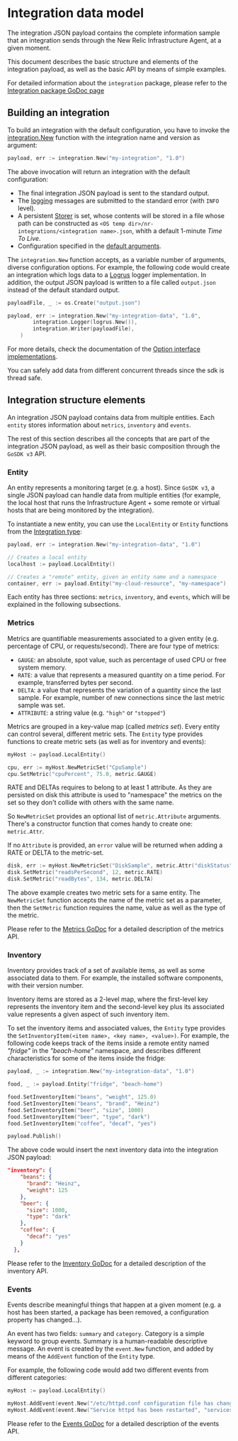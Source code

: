 # Integration data model

The integration JSON payload contains the complete information sample that an integration sends through the New Relic
Infrastructure Agent, at a given moment.

This document describes the basic structure and elements of the integration payload, as well as the basic API by means
of simple examples.

For detailed information about the `integration` package, please refer to the
[Integration package GoDoc page](https://godoc.org/github.com/newrelic/infra-integrations-sdk/integration)

## Building an integration

To build an integration with the default configuration, you have to invoke the
[integration.New](https://godoc.org/github.com/newrelic/infra-integrations-sdk/integration#New) function with
the integration name and version as argument:

```go
payload, err := integration.New("my-integration", "1.0")
```

The above invocation will return an integration with the default configuration:

* The final integration JSON payload is sent to the standard output.
* The [logging](log.md) messages are submitted to the standard error (with `INFO` level).
* A persistent [Storer](persist.md) is set, whose contents will be stored in a file whose path can be constructed as
  `<OS temp dir>/nr-integrations/<integration name>.json`, whith a default 1-minute _Time To Live_.
* Configuration specified in the [default arguments](args.md).

The `integration.New` function accepts, as a variable number of arguments, diverse configuration options. For example,
the following code would create an integration which logs data to a [Logrus](https://github.com/sirupsen/logrus)
logger implementation. In addition, the
output JSON payload is written to a file called `output.json` instead of the default standard output.

```go
payloadFile, _ := os.Create("output.json")

payload, err := integration.New("my-integration-data", "1.0",
        integration.Logger(logrus.New()),
        integration.Writer(payloadFile),
    )
```

For more details, check the documentation of the
[Option interface implementations](https://godoc.org/github.com/newrelic/infra-integrations-sdk/integration#Option).

You can safely add data from different concurrent threads since the sdk is thread safe.

## Integration structure elements

An integration JSON payload contains data from multiple entities. Each `entity` stores information about `metrics`,
`inventory` and `events`.

The rest of this section describes all the concepts that are part of the integration JSON payload, as well as their
basic composition through the `GoSDK v3` API.

### Entity

An entity represents a monitoring target (e.g. a host). Since `GoSDK v3`, a single JSON payload can handle data from
multiple entities (for example, the local host that runs the Infrastructure Agent + some remote or virtual hosts that
are being monitored by the integration).

To instantiate a new entity, you can use the `LocalEntity` or `Entity` functions from the 
[Integration type](https://godoc.org/github.com/newrelic/infra-integrations-sdk/integration#Integration):

```go
payload, err := integration.New("my-integration-data", "1.0")

// Creates a local entity
localhost := payload.LocalEntity()

// Creates a "remote" entity, given an entity name and a namespace
container, err := payload.Entity("my-cloud-resource", "my-namespace")
```

Each entity has three sections: `metrics`, `inventory`, and `events`, which will be explained in the following
subsections.

### Metrics

Metrics are quantifiable measurements associated to a given entity (e.g. percentage of CPU, or requests/second). There
are four type of metrics:

* `GAUGE`: an absolute, spot value, such as percentage of used CPU or free system memory.
* `RATE`: a value that represents a measured quantity on a time period. For example, transferred bytes per second.
* `DELTA`: a value that represents the variation of a quantity since the last sample. For example, number of new
  connections since the last metric sample was set.
* `ATTRIBUTE`: a string value (e.g. `"high"` or `"stopped"`)

Metrics are grouped in a key-value map (called _metrics set_). Every entity can control several, different metric sets.
The `Entity` type provides functions to create metric sets (as well as for inventory and events):

```go
myHost := payload.LocalEntity()

cpu, err := myHost.NewMetricSet("CpuSample")
cpu.SetMetric("cpuPercent", 75.0, metric.GAUGE)
```

RATE and DELTAs requires to belong to at least 1 attribute. As they are persisted on disk this attribute is used to "namespace" the metrics on the set so they don't collide with others with the same name.

So `NewMetricSet` provides an optional list of `metric.Attribute` arguments. There's a constructor function that comes handy to create one: `metric.Attr`.

If no `Attribute` is provided, an `error` value will be returned when adding a RATE or DELTA to the metric-set.

```go
disk, err := myHost.NewMetricSet("DiskSample", metric.Attr("diskStatus", "OK"))
disk.SetMetric("readsPerSecond", 12, metric.RATE)
disk.SetMetric("readBytes", 134, metric.DELTA)
```

The above example creates two metric sets for a same entity. The `NewMetricSet` function accepts the name of the
metric set as a parameter, then the `SetMetric` function requires the name, value as well as the type of the metric.

Please refer to the [Metrics GoDoc](https://godoc.org/github.com/newrelic/infra-integrations-sdk/data/metric) for a
detailed description of the metrics API.

### Inventory

Inventory provides track of a set of available items, as well as some associated data to them. For example, the
installed software components, with their version number.

Inventory items are stored as a 2-level map, where the first-level key represents the inventory item and the 
second-level key plus its associated value represents a given aspect of such inventory item.

To set the inventory items and associated values, the `Entity` type provides the
`SetInventoryItem(<item name>, <key name>, <value>)`. For example, the following code keeps track of the items inside
a remote entity named _"fridge"_ in the _"beach-home"_ namespace, and describes different characteristics for some
of the items inside the fridge:

```go
payload, _ := integration.New("my-integration-data", "1.0")

food, _ := payload.Entity("fridge", "beach-home")

food.SetInventoryItem("beans", "weight", 125.0)
food.SetInventoryItem("beans", "brand", "Heinz")
food.SetInventoryItem("beer", "size", 1000)
food.SetInventoryItem("beer", "type", "dark")
food.SetInventoryItem("coffee", "decaf", "yes")

payload.Publish()
``` 

The above code would insert the next inventory data into the integration JSON payload:

```json
"inventory": {
    "beans": {
      "brand": "Heinz",
      "weight": 125
    },
    "beer": {
      "size": 1000,
      "type": "dark"
    },
    "coffee": {
      "decaf": "yes"
    }
  },
```

Please refer to the [Inventory GoDoc](https://godoc.org/github.com/newrelic/infra-integrations-sdk/data/inventory) for a
detailed description of the inventory API.

### Events

Events describe meaningful things that happen at a given moment (e.g. a host has been started, a package has been
removed, a configuration property has changed...).

An event has two fields: `summary` and `category`. Category is a simple keyword to group events. Summary is a
human-readable descriptive message. An event is created by the `event.New` function, and added by means of the
`AddEvent` function of the `Entity` type.

For example, the following code would add two different events from different categories:

```go
myHost := payload.LocalEntity()

myHost.AddEvent(event.New("/etc/httpd.conf configuration file has changed", "config"))
myHost.AddEvent(event.New("Service httpd has been restarted", "services"))
```

Please refer to the [Events GoDoc](https://godoc.org/github.com/newrelic/infra-integrations-sdk/data/event) for a
detailed description of the events API.


